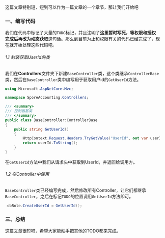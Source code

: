 ﻿这篇文章特别短，短到可以作为一篇文章的一个章节，那让我们开始吧
### 一、编写代码
我们在代码中标记了大量的`TODO`标记，并且注明了**这里暂时写死，等权限和授权完成后再改为动态获取**这句话。那么到目前为止和权限有关的代码已经完成了，现在就开始处理这些代码吧。
###### 1.1 封装获取UserId的类
我们在**Controllers**文件夹下新建`BaseController`类，这个类继承`ControllerBase`类，然后在`BaseController`类中编写用于获取用户id的`GetUserId`方法。
```csharp
using Microsoft.AspNetCore.Mvc;

namespace SporeAccounting.Controllers;

/// <summary>
/// 控制器基类
/// </summary>
public class BaseController:ControllerBase
{
    public string GetUserId()
    {
        HttpContext.Request.Headers.TryGetValue("UserId", out var userId);
        return userId.ToString();
    }
}
```
在`GetUserId`方法中我们从请求头中获取到UserId，并返回给调用方。
###### 1.2 在Controller中使用
`BaseController`类已经编写完成，然后修改所有Controller，让它们都继承`BaseController`，之后在标记`TODO`的位置调用`GetUserId`方法即可。
```csharp
 dbRole.CreateUserId = GetUserId();
```
### 三、总结
这篇文章很短吧，希望大家能动手把其他的TODO都来完成。
